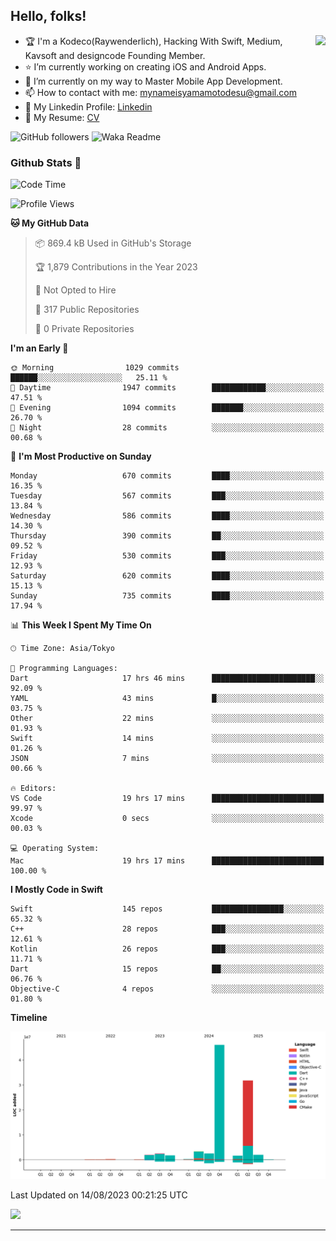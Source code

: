 ## Hello, folks! 
<p>
<img align="right" src="https://media.giphy.com/media/26ufdb3cYKwbRtYVW/giphy.gif" style="max-width:100%;" height="150px">

- 🏆 I'm a Kodeco(Raywenderlich), Hacking With Swift, Medium, Kavsoft and designcode Founding Member.
- ⭐️ I’m currently working on creating iOS and Android Apps.
- 🌱 I’m currently on my way to Master Mobile App Development.
- 📫 How to contact with me: mynameisyamamotodesu@gmail.com
- 🔗 My Linkedin Profile: [Linkedin](https://www.linkedin.com/in/kyo-yamamoto-a2ab50239)
- 🔗 My Resume: [CV](https://www.kickresume.com/cv/ZWKvXV/)

![GitHub followers](https://img.shields.io/github/followers/YamamotoDesu?label=Follow&style=social)
![Waka Readme](https://github.com/YamamotoDesu/YamamotoDesu/workflows/Waka%20Readme/badge.svg)


### Github Stats 🥇 
<!--START_SECTION:waka-->
![Code Time](http://img.shields.io/badge/Code%20Time-500%20hrs%206%20mins-blue)

![Profile Views](http://img.shields.io/badge/Profile%20Views-0-blue)

**🐱 My GitHub Data** 

> 📦 869.4 kB Used in GitHub's Storage 
 > 
> 🏆 1,879 Contributions in the Year 2023
 > 
> 🚫 Not Opted to Hire
 > 
> 📜 317 Public Repositories 
 > 
> 🔑 0 Private Repositories 
 > 
**I'm an Early 🐤** 

```text
🌞 Morning                1029 commits        ██████░░░░░░░░░░░░░░░░░░░   25.11 % 
🌆 Daytime                1947 commits        ████████████░░░░░░░░░░░░░   47.51 % 
🌃 Evening                1094 commits        ███████░░░░░░░░░░░░░░░░░░   26.70 % 
🌙 Night                  28 commits          ░░░░░░░░░░░░░░░░░░░░░░░░░   00.68 % 
```
📅 **I'm Most Productive on Sunday** 

```text
Monday                   670 commits         ████░░░░░░░░░░░░░░░░░░░░░   16.35 % 
Tuesday                  567 commits         ███░░░░░░░░░░░░░░░░░░░░░░   13.84 % 
Wednesday                586 commits         ████░░░░░░░░░░░░░░░░░░░░░   14.30 % 
Thursday                 390 commits         ██░░░░░░░░░░░░░░░░░░░░░░░   09.52 % 
Friday                   530 commits         ███░░░░░░░░░░░░░░░░░░░░░░   12.93 % 
Saturday                 620 commits         ████░░░░░░░░░░░░░░░░░░░░░   15.13 % 
Sunday                   735 commits         ████░░░░░░░░░░░░░░░░░░░░░   17.94 % 
```


📊 **This Week I Spent My Time On** 

```text
🕑︎ Time Zone: Asia/Tokyo

💬 Programming Languages: 
Dart                     17 hrs 46 mins      ███████████████████████░░   92.09 % 
YAML                     43 mins             █░░░░░░░░░░░░░░░░░░░░░░░░   03.75 % 
Other                    22 mins             ░░░░░░░░░░░░░░░░░░░░░░░░░   01.93 % 
Swift                    14 mins             ░░░░░░░░░░░░░░░░░░░░░░░░░   01.26 % 
JSON                     7 mins              ░░░░░░░░░░░░░░░░░░░░░░░░░   00.66 % 

🔥 Editors: 
VS Code                  19 hrs 17 mins      █████████████████████████   99.97 % 
Xcode                    0 secs              ░░░░░░░░░░░░░░░░░░░░░░░░░   00.03 % 

💻 Operating System: 
Mac                      19 hrs 17 mins      █████████████████████████   100.00 % 
```

**I Mostly Code in Swift** 

```text
Swift                    145 repos           ████████████████░░░░░░░░░   65.32 % 
C++                      28 repos            ███░░░░░░░░░░░░░░░░░░░░░░   12.61 % 
Kotlin                   26 repos            ███░░░░░░░░░░░░░░░░░░░░░░   11.71 % 
Dart                     15 repos            ██░░░░░░░░░░░░░░░░░░░░░░░   06.76 % 
Objective-C              4 repos             ░░░░░░░░░░░░░░░░░░░░░░░░░   01.80 % 
```



**Timeline**

![Lines of Code chart](https://raw.githubusercontent.com/YamamotoDesu/YamamotoDesu/main/assets/bar_graph.png)


 Last Updated on 14/08/2023 00:21:25 UTC
<!--END_SECTION:waka-->

![](https://github-profile-summary-cards.vercel.app/api/cards/profile-details?username=YamamotoDesu&theme=vue)

----
